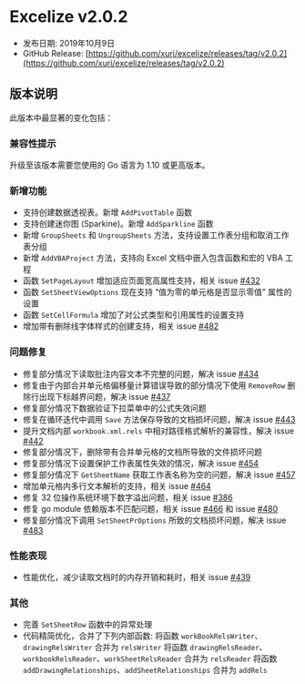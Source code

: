 # Excelize v2.0.2

* 发布日期: 2019年10月9日
* GitHub Release: [https://github.com/xuri/excelize/releases/tag/v2.0.2](https://github.com/xuri/excelize/releases/tag/v2.0.2)

## 版本说明

此版本中最显著的变化包括：

### 兼容性提示

升级至该版本需要您使用的 Go 语言为 1.10 或更高版本。

### 新增功能

* 支持创建数据透视表。新增 `AddPivotTable` 函数
* 支持创建迷你图 (Sparkine)。新增 `AddSparkline` 函数
* 新增 `GroupSheets` 和 `UngroupSheets` 方法，支持设置工作表分组和取消工作表分组
* 新增 `AddVBAProject` 方法，支持向 Excel 文档中嵌入包含函数和宏的 VBA 工程
* 函数 `SetPageLayout` 增加适应页面宽高属性支持，相关 issue [#432](https://github.com/xuri/excelize/issues/432)
* 函数 `SetSheetViewOptions` 现在支持 “值为零的单元格是否显示零值” 属性的设置
* 函数 `SetCellFormula` 增加了对公式类型和引用属性的设置支持
* 增加带有删除线字体样式的创建支持，相关 issue [#482](https://github.com/xuri/excelize/issues/482)

### 问题修复

* 修复部分情况下读取批注内容文本不完整的问题，解决 issue [#434](https://github.com/xuri/excelize/issues/434)
* 修复由于内部合并单元格偏移量计算错误导致的部分情况下使用 `RemoveRow` 删除行出现下标越界问题，解决 issue [#437](https://github.com/xuri/excelize/issues/437)
* 修复部分情况下数据验证下拉菜单中的公式失效问题
* 修复在循环迭代中调用 `Save` 方法保存导致的文档损坏问题，解决 issue [#443](https://github.com/xuri/excelize/issues/443)
* 提升文档内部 `workbook.xml.rels` 中相对路径格式解析的兼容性，解决 issue [#442](https://github.com/xuri/excelize/issues/442)
* 修复部分情况下，删除带有合并单元格的文档所导致的文件损坏问题
* 修复部分情况下设置保护工作表属性失效的情况，解决 issue [#454](https://github.com/xuri/excelize/issues/454)
* 修复部分情况下 `GetSheetName` 获取工作表名称为空的问题，解决 issue [#457](https://github.com/xuri/excelize/issues/457)
* 增加单元格内多行文本解析的支持，相关 issue [#464](https://github.com/xuri/excelize/issues/464)
* 修复 32 位操作系统环境下数字溢出问题，相关 issue [#386](https://github.com/xuri/excelize/issues/386)
* 修复 go module 依赖版本不匹配问题，相关 issue [#466](https://github.com/xuri/excelize/issues/466) 和 issue [#480](https://github.com/xuri/excelize/issues/480)
* 修复部分情况下调用 `SetSheetPrOptions` 所致的文档损坏问题，解决 issue [#483](https://github.com/xuri/excelize/issues/483)

### 性能表现

* 性能优化，减少读取文档时的内存开销和耗时，相关 issue [#439](https://github.com/xuri/excelize/issues/439)

### 其他

* 完善 `SetSheetRow` 函数中的异常处理
* 代码精简优化，合并了下列内部函数:
将函数 `workBookRelsWriter`、`drawingRelsWriter` 合并为 `relsWriter`
将函数 `drawingRelsReader`、`workbookRelsReader`、`workSheetRelsReader` 合并为 `relsReader`
将函数 `addDrawingRelationships`、`addSheetRelationships` 合并为 `addRels`
